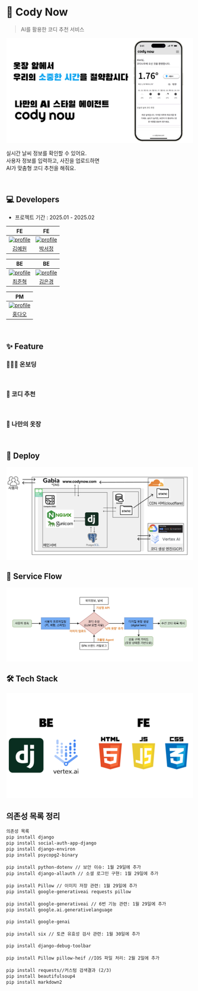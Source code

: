 # 👕 Cody Now
> AI를 활용한 코디 추천 서비스
<img src="static/images/readme/introduce-001.png" alt="소개">

실시간 날씨 정보를 확인할 수 있어요.<br>
사용자 정보를 입력하고, 사진을 업로드하면<br> 
AI가 맞춤형 코디 추천을 해줘요.

<br>

## 💻 Developers
* 프로젝트 기간 : 2025.01 - 2025.02

|                                                                         FE                                                                         |                                                                         FE                                                                          |
| :------------------------------------------------------------------------------------------------------------------------------------------------: | :-------------------------------------------------------------------------------------------------------------------------------------------------: |
| <a href="https://github.com/yeeeww"><img src="https://avatars.githubusercontent.com/yeeeww?v=4" alt="profile" width="140" height="140"></a> | <a href="https://github.com/Imggaggu"><img src="https://avatars.githubusercontent.com/Imggaggu?v=4" alt="profile" width="140" height="140"></a> |
|                                                       [김예원](https://github.com/yeeeww)                                                       |                                                       [박서정](https://github.com/Imggaggu)                                                       |

|                                                                        BE                                                                        |                                                                         BE                                                                         |
| :----------------------------------------------------------------------------------------------------------------------------------------------: | :------------------------------------------------------------------------------------------------------------------------------------------------: |
| <a href="https://github.com/junhkchoi"><img src="https://avatars.githubusercontent.com/junhkchoi?v=4" alt="profile" width="140" height="140"></a> | <a href="https://github.com/eunkyoung529"><img src="https://avatars.githubusercontent.com/eunkyoung529?v=4" alt="profile" width="140" height="140"></a> |
|                                                       [최준혁](https://github.com/junhkchoi)                                                       |                                                       [김은경](https://github.com/eunkyoung529)                                                       |

|                                                                        PM                                                                        |
| :----------------------------------------------------------------------------------------------------------------------------------------------: |
| <a href="https://github.com/RRT3333"><img src="https://avatars.githubusercontent.com/RRT3333?v=4" alt="profile" width="140" height="140"></a> |
|                                                       [홍다오](https://github.com/RRT3333)                                                       |

<br>

## ✨ Feature

### 💁🏻‍♀️ 온보딩

<br>

### 🤖 코디 추천

<br>

### 🚪 나만의 옷장

<br>

## 🚀 Deploy 
<img src="static/images/readme/deploy.png" alt="배포">

<br>

## 🔀 Service Flow
<img src="static/images/readme/serviceflow.png" alt="서비스 플로우">

<br>

## 🛠️ Tech Stack
<img src="static/images/readme/techstack-001.png" alt="기술 스택">

<br>

## 의존성 목록 정리
```
의존성 목록
pip install django
pip install social-auth-app-django
pip install django-environ
pip install psycopg2-binary

pip install python-dotenv // 보안 이슈: 1월 29일에 추가
pip install django-allauth // 소셜 로그인 구현: 1월 29일에 추가

pip install Pillow // 이미지 저장 관련: 1월 29일에 추가
pip install google-generativeai requests pillow

pip install google-generativeai // 6번 기능 관련: 1월 29일에 추가
pip install google.ai.generativelanguage 

pip install google-genai

pip install six // 토큰 유효성 검사 관련: 1월 30일에 추가

pip install django-debug-toolbar

pip install Pillow pillow-heif //IOS 파일 처리: 2월 2일에 추가

pip install requests//커스텀 검색결과 (2/3)
pip install beautifulsoup4
pip install markdown2
```